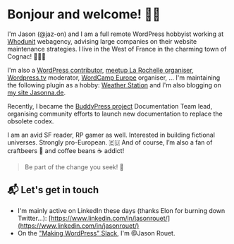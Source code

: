 # Bonjour and welcome! 👋👋

I'm Jason (@jaz-on) and I am a full remote WordPress hobbyist working at [Whodunit](https://www.whodunit.fr/) webagency, advising large companies on their website maintenance strategies. I live in the West of France in the charming town of Cognac! 🥃🇫🇷

I'm also a [WordPress contributor](https://profiles.wordpress.org/jaz_on/), [meetup La Rochelle organiser](https://www.meetup.com/fr-FR/wordpress-la-rochelle/), [Wordpress.tv](https://wordpress.tv) moderator, [WordCamp Europe](https://europe.wordcamp.org/) organiser, ...
I'm maintaining the following plugin as a hobby: [Weather Station](https://wordpress.org/plugins/live-weather-station/) and I'm also blogging on [my site Jasonna.de](https://jasonna.de/).

Recently, I became the [BuddyPress project](https://github.com/buddypress) Documentation Team lead, organising community efforts to launch new documentation to replace the obsolete codex.

I am an avid SF reader, RP gamer as well. Interested in building fictional universes. Strongly pro-European. 🇪🇺 And of course, I’m also a fan of craftbeers 🍻 and coffee beans ☕️ addict!

> Be part of the change you seek! 🤝

## 📬 Let's get in touch
- I'm mainly active on LinkedIn these days (thanks Elon for burning down Twitter...): [https://www.linkedin.com/in/jasonrouet/](https://www.linkedin.com/in/jasonrouet/)
- On the ["Making WordPress" Slack](https://make.wordpress.org/chat/), I'm @Jason Rouet.

